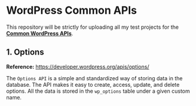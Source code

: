 # WordPress Common APIs

This repository will be strictly for uploading all my test projects for the **[Common WordPress APIs](https://developer.wordpress.org/apis/)**.

## 1. Options

**Reference:** https://developer.wordpress.org/apis/options/

The `Options API` is a simple and standardized way of storing data in the database. The API makes it easy to create, access, update, and delete options. All the data is stored in the `wp_options` table under a given custom name.
